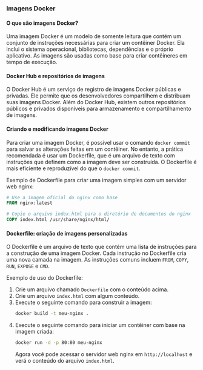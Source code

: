 ### Imagens Docker

#### O que são imagens Docker?
Uma imagem Docker é um modelo de somente leitura que contém um conjunto de instruções necessárias para criar um contêiner Docker. Ela inclui o sistema operacional, bibliotecas, dependências e o próprio aplicativo. As imagens são usadas como base para criar contêineres em tempo de execução.

#### Docker Hub e repositórios de imagens
O Docker Hub é um serviço de registro de imagens Docker públicas e privadas. Ele permite que os desenvolvedores compartilhem e distribuam suas imagens Docker. Além do Docker Hub, existem outros repositórios públicos e privados disponíveis para armazenamento e compartilhamento de imagens.

#### Criando e modificando imagens Docker
Para criar uma imagem Docker, é possível usar o comando `docker commit` para salvar as alterações feitas em um contêiner. No entanto, a prática recomendada é usar um Dockerfile, que é um arquivo de texto com instruções que definem como a imagem deve ser construída. O Dockerfile é mais eficiente e reproduzível do que o `docker commit`.

Exemplo de Dockerfile para criar uma imagem simples com um servidor web nginx:
```Dockerfile
# Use a imagem oficial do nginx como base
FROM nginx:latest

# Copie o arquivo index.html para o diretório de documentos do nginx
COPY index.html /usr/share/nginx/html/
```

#### Dockerfile: criação de imagens personalizadas
O Dockerfile é um arquivo de texto que contém uma lista de instruções para a construção de uma imagem Docker. Cada instrução no Dockerfile cria uma nova camada na imagem. As instruções comuns incluem `FROM`, `COPY`, `RUN`, `EXPOSE` e `CMD`.

Exemplo de uso do Dockerfile:
1. Crie um arquivo chamado `Dockerfile` com o conteúdo acima.
2. Crie um arquivo `index.html` com algum conteúdo.
3. Execute o seguinte comando para construir a imagem:
   ```bash
   docker build -t meu-nginx .
   ```
4. Execute o seguinte comando para iniciar um contêiner com base na imagem criada:
   ```bash
   docker run -d -p 80:80 meu-nginx
   ```
   Agora você pode acessar o servidor web nginx em `http://localhost` e verá o conteúdo do arquivo `index.html`.